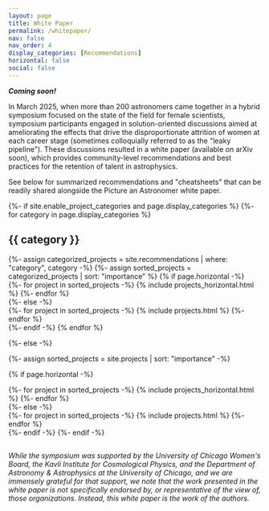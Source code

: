 ```yaml
---
layout: page
title: White Paper
permalink: /whitepaper/
nav: false
nav_order: 4
display_categories: [Recommendations]
horizontal: false
social: false
---
```


***Coming soon!***

In March 2025, when more than 200 astronomers came together in a hybrid symposium focused on the state of the field for female scientists, symposium participants engaged in solution-oriented discussions aimed at ameliorating the effects that drive the disproportionate attrition of women at each career stage (sometimes colloquially referred to as the "leaky pipeline"). These discussions resulted in a white paper (available on arXiv soon), which provides community-level recommendations and best practices for the retention of talent in astrophysics.  

See below for summarized recommendations and "cheatsheets" that can be readily shared alongside the Picture an Astronomer white paper.

<!-- pages/projects.md -->
<div class="projects">
{%- if site.enable_project_categories and page.display_categories %}
  <!-- Display categorized projects -->
  {%- for category in page.display_categories %}
  <h2 class="category">{{ category }}</h2>
  {%- assign categorized_projects = site.recommendations | where: "category", category -%}
  {%- assign sorted_projects = categorized_projects | sort: "importance" %}
  <!-- Generate cards for each project -->
  {% if page.horizontal -%}
  <div class="container">
    <div class="row row-cols-2">
    {%- for project in sorted_projects -%}
      {% include projects_horizontal.html %}
    {%- endfor %}
    </div>
  </div>
  {%- else -%}
  <div class="grid">
    {%- for project in sorted_projects -%}
      {% include projects.html %}
    {%- endfor %}
  </div>
  {%- endif -%}
  {% endfor %}

{%- else -%}
<!-- Display projects without categories -->
  {%- assign sorted_projects = site.projects | sort: "importance" -%}
  <!-- Generate cards for each project -->
  {% if page.horizontal -%}
  <div class="container">
    <div class="row row-cols-2">
    {%- for project in sorted_projects -%}
      {% include projects_horizontal.html %}
    {%- endfor %}
    </div>
  </div>
  {%- else -%}
  <div class="grid">
    {%- for project in sorted_projects -%}
      {% include projects.html %}
    {%- endfor %}
  </div>
  {%- endif -%}
{%- endif -%}
</div>


<hr style="height:1px; visibility:hidden;" />

*While the symposium was supported by the University of Chicago Women's Board, the Kavli Institute for Cosmological Physics, and the Department of Astronomy & Astrophysics at the University of Chicago, and we are immensely grateful for that support, we note that the work presented in the white paper is not specifically endorsed by, or representative of the view of, those organizations. Instead, this white paper is the work of the authors.*